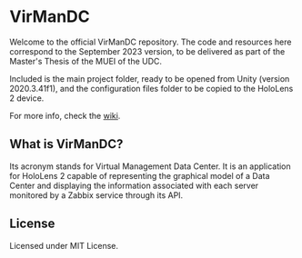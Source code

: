 # VirManDC
Welcome to the official VirManDC repository. The code and resources here correspond to the September 2023 version, to be delivered as part of the Master's Thesis of the MUEI of the UDC.

Included is the main project folder, ready to be opened from Unity (version 2020.3.41f1), and the configuration files folder to be copied to the HoloLens 2 device.

For more info, check the [wiki](https://github.com/AdrianXuizGarcia/VirManDC/wiki).

## What is VirManDC?
Its acronym stands for Virtual Management Data Center. It is an application for HoloLens 2 capable of representing the graphical model of a Data Center and displaying the information associated with each server monitored by a Zabbix service through its API.

## License
Licensed under MIT License.

